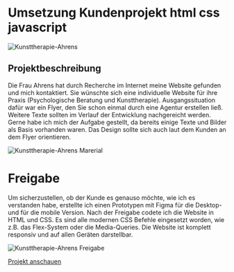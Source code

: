# Umsetzung Kundenprojekt html css javascript


![Kunsttherapie-Ahrens](https://portfolio.gerdt-webdesign.de/img/Kunsttherapie-GrafikWebsite.jpg)

## Projektbeschreibung

Die Frau Ahrens hat durch Recherche im Internet meine Website gefunden und mich kontaktiert. Sie wünschte sich eine individuelle Website für ihre Praxis (Psychologische Beratung und Kunsttherapie). Ausgangssituation dafür war ein Flyer, den Sie schon einmal durch eine Agentur erstellen ließ. Weitere Texte sollten im Verlauf der Entwicklung nachgereicht werden. Gerne habe ich mich der Aufgabe gestellt, da bereits einige Texte und Bilder als Basis vorhanden waren. Das Design sollte sich auch laut dem Kunden an dem Flyer orientieren.

![Kunsttherapie-Ahrens Marerial](https://portfolio.gerdt-webdesign.de/img/Material-Ahrens.jpg)

# Freigabe

Um sicherzustellen, ob der Kunde es genauso möchte, wie ich es verstanden habe, erstellte ich einen Prototypen mit Figma für die Desktop- und für die mobile Version. Nach der Freigabe codete ich die Website in HTML und CSS. Es sind alle modernen CSS Befehle eingesetzt worden, wie z.B. das Flex-System oder die Media-Queries. Die Website ist komplett responsiv und auf allen Geräten darstellbar.

![Kunsttherapie-Ahrens Freigabe](https://portfolio.gerdt-webdesign.de/img/Proto-Typ-Ahrens.jpg)

[Projekt anschauen](https://kunsttherapie-ahrens.de/)
